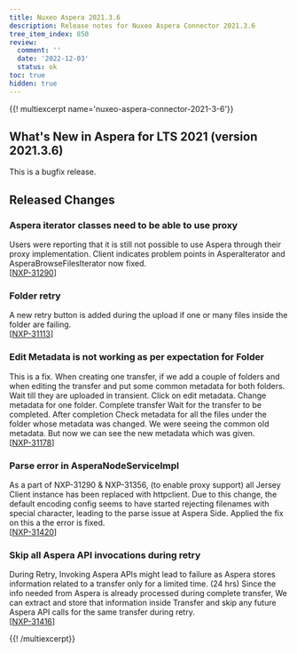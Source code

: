 ```yaml
---
title: Nuxeo Aspera 2021.3.6
description: Release notes for Nuxeo Aspera Connector 2021.3.6
tree_item_index: 850
review:
  comment: ''
  date: '2022-12-03'
  status: ok
toc: true
hidden: true
---
```


{{! multiexcerpt name='nuxeo-aspera-connector-2021-3-6'}}
## What's New in Aspera for LTS 2021 (version 2021.3.6)

This is a bugfix release.

## Released Changes

### Aspera iterator classes need to be able to use proxy
Users were reporting that it is still not possible to use Aspera through their proxy implementation. Client indicates problem points in AsperaIterator and AsperaBrowseFilesIterator now fixed.
<br/>[[NXP-31290](https://jira.nuxeo.com/browse/NXP-31290)]

### Folder retry
A new retry button is added during the upload if one or many files inside the folder are failing.
<br/>[[NXP-31113](https://jira.nuxeo.com/browse/NXP-31113)]

### Edit Metadata is not working as per expectation for Folder
This is a fix. When creating one transfer, if we add a couple of folders and when editing the transfer and put some common metadata for both folders.
Wait till they are uploaded in transient. Click on edit metadata. Change metadata for one folder. Complete transfer
Wait for the transfer to be completed. After completion Check metadata for all the files under the folder whose metadata was changed.
We were seeing the common old metadata. But now we can see the new metadata which was given.
<br/>[[NXP-31178](https://jira.nuxeo.com/browse/NXP-31178)]

### Parse error in AsperaNodeServiceImpl
As a part of NXP-31290 & NXP-31356, (to enable proxy support) all Jersey Client instance has been replaced with httpclient.
Due to this change, the default encoding config seems to have started rejecting filenames with special character, leading to the parse issue at Aspera Side. Applied the fix on this a the error is fixed.
<br/>[[NXP-31420](https://jira.nuxeo.com/browse/NXP-31420)]

### Skip all Aspera API invocations during retry
During Retry, Invoking Aspera APIs might lead to failure as Aspera stores information related to a transfer only for a limited time. (24 hrs)
Since the info needed from Aspera is already processed during complete transfer, We can extract and store that information inside Transfer and skip any future Aspera API calls for the same transfer during retry.
<br/>[[NXP-31416](https://jira.nuxeo.com/browse/NXP-31416)]

{{! /multiexcerpt}}
